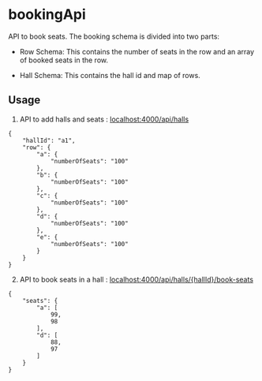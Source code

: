# bookingApi

API to book seats. The booking schema is divided into two parts:
- Row Schema: This contains the number of seats in the row and an array of booked seats in the row.

- Hall Schema: This contains the hall id and map of rows.


## Usage

1. API to add halls and seats : [localhost:4000/api/halls](localhost:4000/api/halls)


```
{
    "hallId": "a1",
    "row": {
        "a": {
            "numberOfSeats": "100"
        },
        "b": {
            "numberOfSeats": "100"
        },
        "c": {
            "numberOfSeats": "100"
        },
        "d": {
            "numberOfSeats": "100"
        },
        "e": {
            "numberOfSeats": "100"
        }
    }
}

```

2. API to book seats in a hall : [localhost:4000/api/halls/{hallId}/book-seats](localhost:4000/api/halls/{hallId}/book-seats)

```
{
    "seats": {
        "a": [
            99,
            98
        ],
        "d": [
            88,
            97
        ]
    }
}
```

